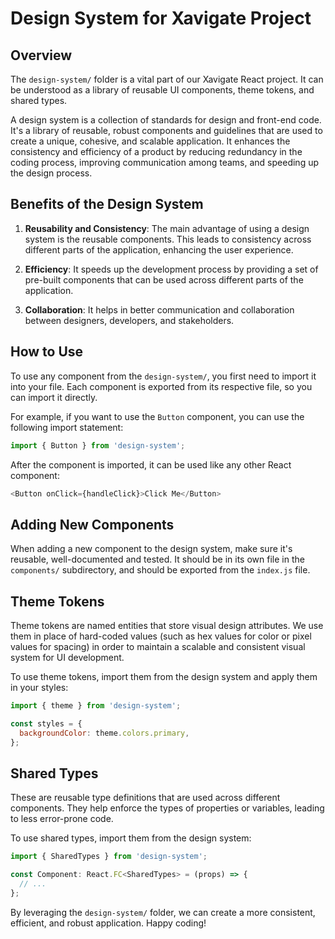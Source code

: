 # Design System for Xavigate Project

## Overview

The `design-system/` folder is a vital part of our Xavigate React project. It can be understood as a library of reusable UI components, theme tokens, and shared types. 

A design system is a collection of standards for design and front-end code. It's a library of reusable, robust components and guidelines that are used to create a unique, cohesive, and scalable application. It enhances the consistency and efficiency of a product by reducing redundancy in the coding process, improving communication among teams, and speeding up the design process.

## Benefits of the Design System

1. **Reusability and Consistency**: The main advantage of using a design system is the reusable components. This leads to consistency across different parts of the application, enhancing the user experience. 

2. **Efficiency**: It speeds up the development process by providing a set of pre-built components that can be used across different parts of the application.

3. **Collaboration**: It helps in better communication and collaboration between designers, developers, and stakeholders.

## How to Use

To use any component from the `design-system/`, you first need to import it into your file. Each component is exported from its respective file, so you can import it directly. 

For example, if you want to use the `Button` component, you can use the following import statement:

```javascript
import { Button } from 'design-system';
```

After the component is imported, it can be used like any other React component:

```javascript
<Button onClick={handleClick}>Click Me</Button>
```

## Adding New Components

When adding a new component to the design system, make sure it's reusable, well-documented and tested. It should be in its own file in the `components/` subdirectory, and should be exported from the `index.js` file.

## Theme Tokens

Theme tokens are named entities that store visual design attributes. We use them in place of hard-coded values (such as hex values for color or pixel values for spacing) in order to maintain a scalable and consistent visual system for UI development.

To use theme tokens, import them from the design system and apply them in your styles:

```javascript
import { theme } from 'design-system';

const styles = {
  backgroundColor: theme.colors.primary,
};
```

## Shared Types

These are reusable type definitions that are used across different components. They help enforce the types of properties or variables, leading to less error-prone code.

To use shared types, import them from the design system:

```javascript
import { SharedTypes } from 'design-system';

const Component: React.FC<SharedTypes> = (props) => {
  // ...
};
```

By leveraging the `design-system/` folder, we can create a more consistent, efficient, and robust application. Happy coding!